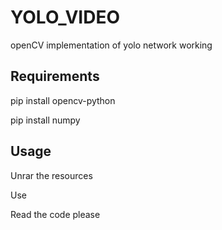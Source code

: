 # YOLO_VIDEO
openCV implementation of yolo network working

## Requirements
pip install opencv-python

pip install numpy

## Usage
Unrar the resources

Use

Read the code please
